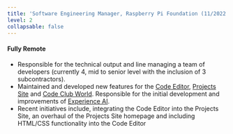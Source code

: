 ```yaml
---
title: 'Software Engineering Manager, Raspberry Pi Foundation (11/2022 - Present)'
level: 2
collapsable: false
---
```


#### Fully Remote

- Responsible for the technical output and line managing a team of developers (currently 4, mid to senior level with the inclusion of 3 subcontractors).
- Maintained and developed new features for the [Code Editor](https://editor.raspberrypi.org), [Projects Site](https://projects.raspberrypi.org/) and [Code Club World](https://codeclubworld.org/). Responsible for the initial development and improvements of [Experience AI](https://experience-ai.org).
- Recent initiatives include, integrating the Code Editor into the Projects Site, an overhaul of the Projects Site homepage and including HTML/CSS functionality into the Code Editor